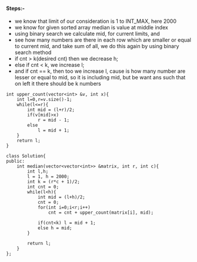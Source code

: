 #### Steps:- 
- we know that limit of our consideration is 1 to INT_MAX, here 2000
- we know for given sorted array median is value at middle index
- using binary search we calculate mid, for current limits, and 
- see how many numbers are there in each row which are smaller or equal to current mid, and take sum of all, we do this again by using binary search method
- if cnt > k(desired cnt) then we decrease h;
- else if cnt < k, we increase l;
- and if cnt == k, then too we increase l, cause is how many number are lesser or equal to mid, so it is including mid, but be want ans such that on left it there should be k numbers

```
int upper_count(vector<int> &v, int x){
    int l=0,r=v.size()-1;
    while(l<=r){
        int mid = (l+r)/2;
        if(v[mid]>x)
            r = mid - 1;
        else
            l = mid + 1;
    }
    return l;
}

class Solution{   
public:             
    int median(vector<vector<int>> &matrix, int r, int c){
        int l,h;
        l = 1, h = 2000;
        int k = (r*c + 1)/2;
        int cnt = 0;
        while(l<h){
            int mid = (l+h)/2;
            cnt = 0;
            for(int i=0;i<r;i++)
                cnt = cnt + upper_count(matrix[i], mid);
            
            if(cnt<k) l = mid + 1;
            else h = mid;
        }
        
        return l;
    }
};
```
